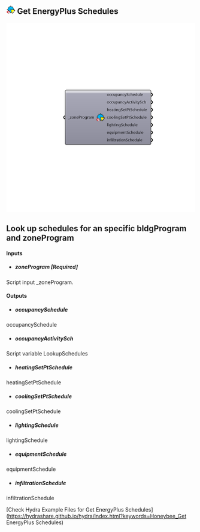 ## ![](../../images/icons/Get_EnergyPlus_Schedules.png) Get EnergyPlus Schedules

![](../../images/components/Get_EnergyPlus_Schedules.png)

Look up schedules for an specific bldgProgram and zoneProgram
 -
 

#### Inputs
* ##### zoneProgram [Required]
Script input _zoneProgram.

#### Outputs
* ##### occupancySchedule
occupancySchedule
* ##### occupancyActivitySch
Script variable LookupSchedules
* ##### heatingSetPtSchedule
heatingSetPtSchedule
* ##### coolingSetPtSchedule
coolingSetPtSchedule
* ##### lightingSchedule
lightingSchedule
* ##### equipmentSchedule
equipmentSchedule
* ##### infiltrationSchedule
infiltrationSchedule


[Check Hydra Example Files for Get EnergyPlus Schedules](https://hydrashare.github.io/hydra/index.html?keywords=Honeybee_Get EnergyPlus Schedules)